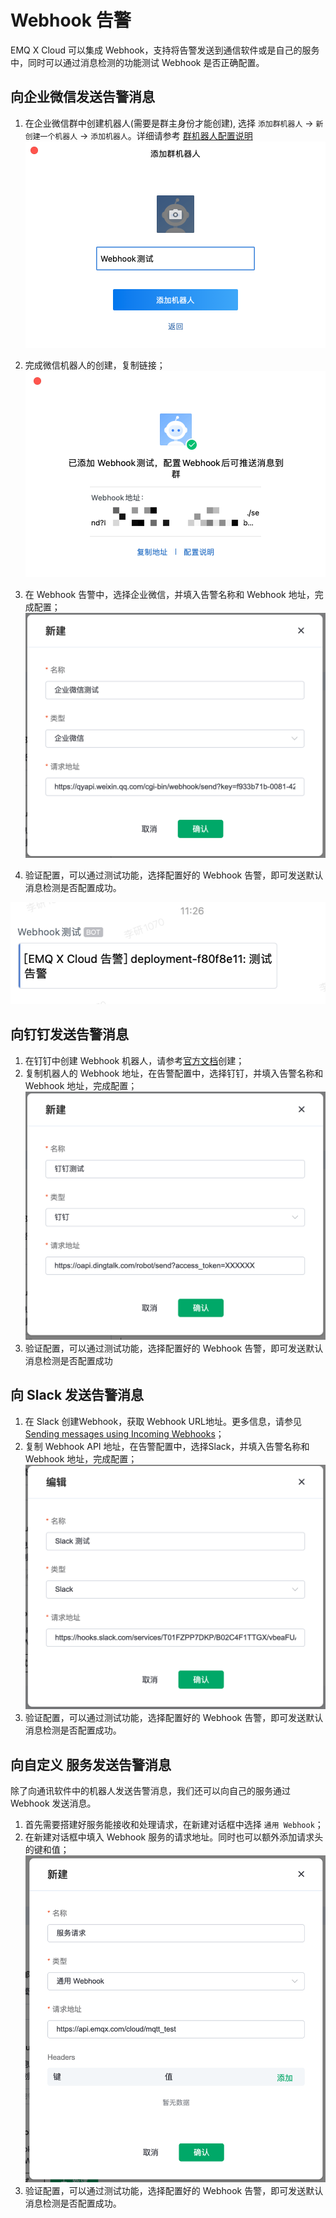 # Webhook 告警

EMQ X Cloud 可以集成 Webhook，支持将告警发送到通信软件或是自己的服务中，同时可以通过消息检测的功能测试 Webhook 是否正确配置。

## 向企业微信发送告警消息

1. 在企业微信群中创建机器人(需要是群主身份才能创建), 选择 `添加群机器人` -> `新创建一个机器人` -> `添加机器人`。详细请参考 [群机器人配置说明](https://developer.work.weixin.qq.com/document/path/91770)
![webhook01](./_assets/alert_hook_01.png) 

2. 完成微信机器人的创建，复制链接；
![webhook02](./_assets/alert_hook_02.png)

3. 在 Webhook 告警中，选择企业微信，并填入告警名称和 Webhook 地址，完成配置；
![webhook03](./_assets/alert_hook_03.png)


4. 验证配置，可以通过测试功能，选择配置好的 Webhook 告警，即可发送默认消息检测是否配置成功。

![webhook05](./_assets/alert_hook_05.png)


## 向钉钉发送告警消息

1. 在钉钉中创建 Webhook 机器人，请参考[官方文档](https://open.dingtalk.com/document/robots/custom-robot-access)创建；
2. 复制机器人的 Webhook 地址，在告警配置中，选择钉钉，并填入告警名称和 Webhook 地址，完成配置；
![webhook04](./_assets/alert_hook_04.png)
3. 验证配置，可以通过测试功能，选择配置好的 Webhook 告警，即可发送默认消息检测是否配置成功



## 向 Slack 发送告警消息
1. 在 Slack 创建Webhook，获取 Webhook URL地址。更多信息，请参见 [Sending messages using Incoming Webhooks](https://api.slack.com/messaging/webhooks?spm=a2c4g.11186623.0.0.2fa63db5J0PRQp)；
2. 复制 Webhook API 地址，在告警配置中，选择Slack，并填入告警名称和 Webhook 地址，完成配置；
![webhook08](./_assets/alert_hook_08.png)
3. 验证配置，可以通过测试功能，选择配置好的 Webhook 告警，即可发送默认消息检测是否配置成功。



## 向自定义 服务发送告警消息
除了向通讯软件中的机器人发送告警消息，我们还可以向自己的服务通过 Webhook 发送消息。

1. 首先需要搭建好服务能接收和处理请求，在新建对话框中选择 `通用 Webhook`；
2. 在新建对话框中填入 Webhook 服务的请求地址。同时也可以额外添加请求头的键和值；
![webhook06](./_assets/alert_hook_06.png)
3. 验证配置，可以通过测试功能，选择配置好的 Webhook 告警，即可发送默认消息检测是否配置成功。



